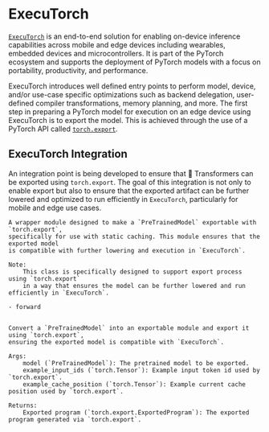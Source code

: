 <!--Copyright (c) Meta Platforms, Inc. and affiliates.
All rights reserved.

Licensed under the Apache License, Version 2.0 (the "License"); you may not use this file except in compliance with
the License. You may obtain a copy of the License at

http://www.apache.org/licenses/LICENSE-2.0

Unless required by applicable law or agreed to in writing, software distributed under the License is distributed on
an "AS IS" BASIS, WITHOUT WARRANTIES OR CONDITIONS OF ANY KIND, either express or implied. See the License for the
specific language governing permissions and limitations under the License.

⚠️ Note that this file is in Markdown but contain specific syntax for our doc-builder (similar to MDX) that may not be
rendered properly in your Markdown viewer.

-->


# ExecuTorch

[`ExecuTorch`](https://github.com/pytorch/executorch) is an end-to-end solution for enabling on-device inference capabilities across mobile and edge devices including wearables, embedded devices and microcontrollers. It is part of the PyTorch ecosystem and supports the deployment of PyTorch models with a focus on portability, productivity, and performance.

ExecuTorch introduces well defined entry points to perform model, device, and/or use-case specific optimizations such as backend delegation, user-defined compiler transformations, memory planning, and more. The first step in preparing a PyTorch model for execution on an edge device using ExecuTorch is to export the model. This is achieved through the use of a PyTorch API called [`torch.export`](https://pytorch.org/docs/stable/export.html).


## ExecuTorch Integration

An integration point is being developed to ensure that 🤗 Transformers can be exported using `torch.export`. The goal of this integration is not only to enable export but also to ensure that the exported artifact can be further lowered and optimized to run efficiently in `ExecuTorch`, particularly for mobile and edge use cases.


    A wrapper module designed to make a `PreTrainedModel` exportable with `torch.export`,
    specifically for use with static caching. This module ensures that the exported model
    is compatible with further lowering and execution in `ExecuTorch`.

    Note:
        This class is specifically designed to support export process using `torch.export`
        in a way that ensures the model can be further lowered and run efficiently in `ExecuTorch`.
    
    - forward


    Convert a `PreTrainedModel` into an exportable module and export it using `torch.export`,
    ensuring the exported model is compatible with `ExecuTorch`.

    Args:
        model (`PreTrainedModel`): The pretrained model to be exported.
        example_input_ids (`torch.Tensor`): Example input token id used by `torch.export`.
        example_cache_position (`torch.Tensor`): Example current cache position used by `torch.export`.

    Returns:
        Exported program (`torch.export.ExportedProgram`): The exported program generated via `torch.export`.
    
